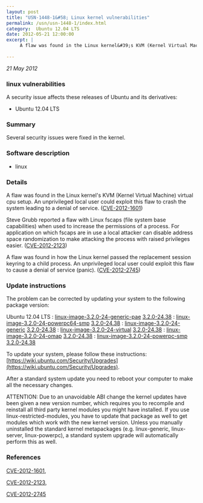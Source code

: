 ```yaml
---
layout: post
title: "USN-1448-1&#58; Linux kernel vulnerabilities"
permalink: /usn/usn-1448-1/index.html
category:  Ubuntu 12.04 LTS
date: 2012-05-21 12:00:00
excerpt: |
     A flaw was found in the Linux kernel&#39;s KVM (Kernel Virtual Machine) virtual cpu setup. An unprivileged local user could exploit this flaw to crash the system leading to a denial of service. ([CVE-2012-1601](http://people.ubuntu.com/~ubuntu-security/cve/CVE-2012-1601))
    
--- 
```

 
 

*21 May 2012*

### linux vulnerabilities

A security issue affects these releases of Ubuntu and its derivatives:

* Ubuntu 12.04 LTS

### Summary

Several security issues were fixed in the kernel. 

### Software description

* linux 

### Details

 A flaw was found in the Linux kernel&#39;s KVM (Kernel Virtual Machine) virtual cpu setup. An unprivileged local user could exploit this flaw to crash the system leading to a denial of service. ([CVE-2012-1601](http://people.ubuntu.com/~ubuntu-security/cve/CVE-2012-1601))

Steve Grubb reported a flaw with Linux fscaps (file system base capabilities) when used to increase the permissions of a process. For application on which fscaps are in use a local attacker can disable address space randomization to make attacking the process with raised privileges easier. ([CVE-2012-2123](http://people.ubuntu.com/~ubuntu-security/cve/CVE-2012-2123))

A flaw was found in how the Linux kernel passed the replacement session keyring to a child process. An unprivileged local user could exploit this flaw to cause a denial of service (panic). ([CVE-2012-2745](http://people.ubuntu.com/~ubuntu-security/cve/CVE-2012-2745)) 

### Update instructions

The problem can be corrected by updating your system to the following package version:

Ubuntu 12.04 LTS
 : [linux-image-3.2.0-24-generic-pae](https://launchpad.net/ubuntu/+source/linux) <span> [3.2.0-24.38](https://launchpad.net/ubuntu/+source/linux/3.2.0-24.38) </span> 
 : [linux-image-3.2.0-24-powerpc64-smp](https://launchpad.net/ubuntu/+source/linux) <span> [3.2.0-24.38](https://launchpad.net/ubuntu/+source/linux/3.2.0-24.38) </span> 
 : [linux-image-3.2.0-24-generic](https://launchpad.net/ubuntu/+source/linux) <span> [3.2.0-24.38](https://launchpad.net/ubuntu/+source/linux/3.2.0-24.38) </span> 
 : [linux-image-3.2.0-24-virtual](https://launchpad.net/ubuntu/+source/linux) <span> [3.2.0-24.38](https://launchpad.net/ubuntu/+source/linux/3.2.0-24.38) </span> 
 : [linux-image-3.2.0-24-omap](https://launchpad.net/ubuntu/+source/linux) <span> [3.2.0-24.38](https://launchpad.net/ubuntu/+source/linux/3.2.0-24.38) </span> 
 : [linux-image-3.2.0-24-powerpc-smp](https://launchpad.net/ubuntu/+source/linux) <span> [3.2.0-24.38](https://launchpad.net/ubuntu/+source/linux/3.2.0-24.38) </span> 

To update your system, please follow these instructions: [https://wiki.ubuntu.com/Security/Upgrades](https://wiki.ubuntu.com/Security/Upgrades).

After a standard system update you need to reboot your computer to make all the necessary changes.

ATTENTION: Due to an unavoidable ABI change the kernel updates have been given a new version number, which requires you to recompile and reinstall all third party kernel modules you might have installed. If you use linux-restricted-modules, you have to update that package as well to get modules which work with the new kernel version. Unless you manually uninstalled the standard kernel metapackages (e.g. linux-generic, linux-server, linux-powerpc), a standard system upgrade will automatically perform this as well. 

### References

 
 [CVE-2012-1601](http://people.ubuntu.com/~ubuntu-security/cve/CVE-2012-1601), 

 [CVE-2012-2123](http://people.ubuntu.com/~ubuntu-security/cve/CVE-2012-2123), 

 [CVE-2012-2745](http://people.ubuntu.com/~ubuntu-security/cve/CVE-2012-2745)
 

